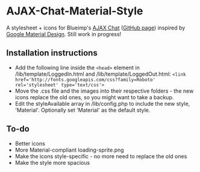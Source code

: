 # AJAX-Chat-Material-Style
A stylesheet + icons for Blueimp's [AJAX Chat](https://frug.github.io/AJAX-Chat/) ([GitHub page](https://github.com/Frug/AJAX-Chat)) inspired by [Google Material Design](http://www.google.com/design/spec/material-design/introduction.html). Still work in progress!
## Installation instructions
* Add the following line inside the `<head>` element in /lib/template/LoggedIn.html and /lib/template/LoggedOut.html:
`<link href='http://fonts.googleapis.com/css?family=Roboto' rel='stylesheet' type='text/css'>`
* Move the .css file and the images into their respective folders - the new icons replace the old ones, so you might want to take a backup.
* Edit the styleAvailable array in /lib/config.php to include the new style, 'Material'. Optionally set 'Material' as the default style.

## To-do
* Better icons
* More Material-compliant loading-sprite.png
* Make the icons style-specific - no more need to replace the old ones
* Make the style more spacious
